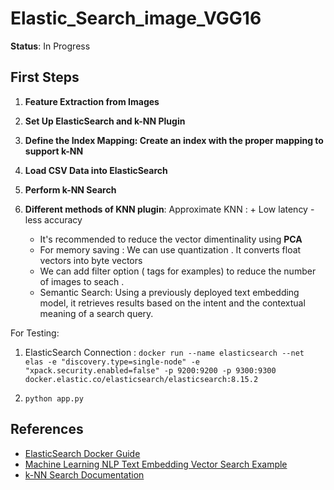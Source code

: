 # Elastic_Search_image_VGG16

**Status**: In Progress

## First Steps

1. **Feature Extraction from Images**
2. **Set Up ElasticSearch and k-NN Plugin**
3. **Define the Index Mapping: Create an index with the proper mapping to support k-NN**
4. **Load CSV Data into ElasticSearch**
5. **Perform k-NN Search**


5. **Different methods of KNN plugin**:
   Approximate KNN  : + Low latency
                      - less accuracy

      * It's recommended to reduce the vector dimentinality using **PCA**
      * For memory saving : We can use quantization . It converts float vectors into byte vectors
      * We can add filter option ( tags for examples) to reduce the number of images to seach .
      * Semantic Search: Using a previously deployed text embedding model, it retrieves results based on the intent and the contextual meaning of a search query.

For Testing:

1. ElasticSearch Connection :
  `docker run --name elasticsearch --net elas -e "discovery.type=single-node" -e "xpack.security.enabled=false" -p 9200:9200 -p 9300:9300 docker.elastic.co/elasticsearch/elasticsearch:8.15.2`

2. `python app.py`


## References

- [ElasticSearch Docker Guide](https://www.elastic.co/guide/en/elasticsearch/reference/8.15/docker.html)
- [Machine Learning NLP Text Embedding Vector Search Example](https://www.elastic.co/guide/en/machine-learning/8.15/ml-nlp-text-emb-vector-search-example.html)
- [k-NN Search Documentation](https://www.elastic.co/guide/en/elasticsearch/reference/8.15/knn-search.html)
